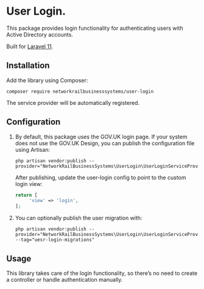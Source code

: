  # User Login.
This package provides login functionality for authenticating users with Active Directory accounts.

Built for [Laravel 11](https://laravel.com/).

## Installation

Add the library using Composer:
   ```
   composer require networkrailbusinesssystems/user-login
   ```
The service provider will be automatically registered.

## Configuration

1. By default, this package uses the GOV.UK login page. If your system does not use the GOV.UK Design, you can publish the configuration file using Artisan:
   ```
   php artisan vendor:publish --provider="NetworkRailBusinessSystems\UserLogin\UserLoginServiceProvider"
   ```
   After publishing, update the user-login config to point to the custom login view:
   ```php
   return [
        'view' => 'login',
   ];
   ```
2. You can optionally publish the user migration with:
   ```
   php artisan vendor:publish --provider="NetworkRailBusinessSystems\UserLogin\UserLoginServiceProvider" --tag="uesr-login-migrations"
   ```
## Usage
This library takes care of the login functionality, so there’s no need to create a controller or handle authentication manually.